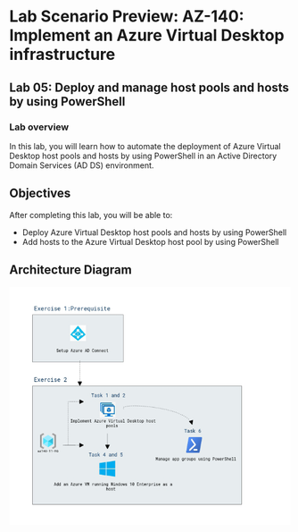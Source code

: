 # Lab Scenario Preview: AZ-140: Implement an Azure Virtual Desktop infrastructure

## Lab 05: Deploy and manage host pools and hosts by using PowerShell

### Lab overview

In this lab, you will learn how to automate the deployment of Azure Virtual Desktop host pools and hosts by using PowerShell in an Active Directory Domain Services (AD DS) environment.

## Objectives
  
After completing this lab, you will be able to:

- Deploy Azure Virtual Desktop host pools and hosts by using PowerShell
- Add hosts to the Azure Virtual Desktop host pool by using PowerShell

## Architecture Diagram

   ![](media/az-140-mod5.png)
